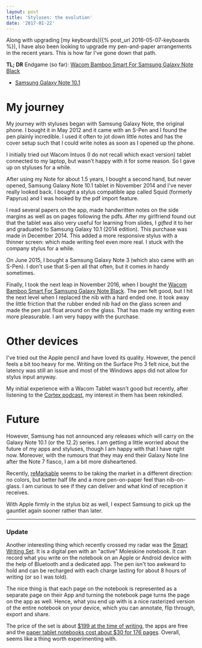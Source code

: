 ```yaml
---
layout: post
title: 'Styluses: the evolution'
date: '2017-01-22'
---
```


Along with upgrading [my keyboards]({% post_url 2016-05-07-keyboards %}), I have also been
looking to upgrade my pen-and-paper arrangements in the recent years. This is
how far I've gone down that path.

**TL; DR** Endgame (so far): [Wacom Bamboo Smart For Samsung Galaxy Note
Black](https://www.amazon.de/gp/product/B014KZ1Y6Y/ref=oh_aui_detailpage_o03_s00?ie=UTF8&psc=1)
+ [Samsung Galaxy Note 10.1](https://www.amazon.com/Samsung-Galaxy-Note-10-1-Black/dp/B00F3SOHNU/ref=dp_ob_title_ce)

# My journey

My journey with styluses began with Samsung Galaxy Note, the original phone. I bought it in May 2012 and it came with an S-Pen and I found the pen plainly incredible. I used it often to jot down little notes and has the cover setup such that I could write notes as soon as I opened up the phone.

I initially tried out Wacom Intuos (I do not recall which exact version) tablet connected to my laptop, but wasn't happy with it for some reason. So I gave up on styluses for a while.

After using my Note for about 1.5 years, I bought a second hand, but never opened, Samsung Galaxy Note 10.1 tablet in November 2014 and I've never really looked back. I bought a stylus compatible app called Squid (formerly Papyrus) and I was hooked by the pdf import feature.

I read several papers on the app, made handwritten notes on the side margins as well as on pages following the pdfs. After my girlfriend found out that the tablet was also very useful for learning from slides, I _gifted_ it to her and graduated to Samsung Galaxy 10.1 (2014 edition). This purchase was made in December 2014. This added a more responsive stylus with a thinner screen: which made writing feel even more real. I stuck with the company stylus for a while.

On June 2015, I bought a Samsung Galaxy Note 3 (which also came with an S-Pen). I don't use that S-pen all that often, but it comes in handy sometimes.

Finally, I took the next leap in November 2016, when I bought the [Wacom Bamboo Smart For Samsung Galaxy Note Black](https://www.amazon.de/gp/product/B014KZ1Y6Y/ref=oh_aui_detailpage_o03_s00?ie=UTF8&psc=1). The pen felt good, but I hit the next level when I replaced the nib with a hard ended one. It took away the little friction that the rubber ended nib had on the glass screen and made the pen just float around on the glass. That has made my writing even more pleasurable. I am very happy with the purchase.

# Other devices

I've tried out the Apple pencil and have loved its quality. However, the pencil feels a bit too heavy for me. Writing on the Surface Pro 3 felt nice, but the latency was still an issue and most of the Windows apps did not allow for stylus input anyway.

My initial experience with a Wacom Tablet wasn't good but recently, after listening to the [Cortex podcast](https://www.relay.fm/cortex), my interest in them has been rekindled.

# Future

However, Samsung has not announced any releases which will carry on the Galaxy Note 10.1 (or the 12.2) series. I am getting a little worried about the future of my apps and styluses, though I am happy with that I have right now. Moreover, with the rumours that they may end their Galaxy Note line after the Note 7 fiasco, I am a bit more disheartened.

Recently, [reMarkable](https://getremarkable.com/) seems to be taking the market in a different direction: no colors, but better half life and a more pen-on-paper feel than nib-on-glass. I am curious to see if they can deliver and what kind of reception it receives.

With Apple firmly in the stylus biz as well, I expect Samsung to pick up the gauntlet again sooner rather than later.

----

### Update

Another interesting thing which recently crossed my radar was the [Smart Writing Set](http://www.moleskine.com/en/news/smartwritingset). It is a digital pen with an "active" Moleskine notebook. It can record what you write on the notebook on an Apple or Android device with the help of Bluetooth and a dedicated app. The pen isn't too awkward to hold and can be recharged with each charge lasting for about 8 hours of writing (or so I was told).

The nice thing is that each page on the notebook is represented as a separate page on their App and turning the notebook page turns the page on the app as well. Hence, what you end up with is a nice rasterized version of the entire notebook on your device, which you can annotate, flip through, export and share. 

The price of the set is about [$199 at the time of writing](https://store.moleskine.com/usa/en-gb/moleskine-/smart-writing-set/smart-writing-set/p1014?ic=OlIz7g%3D%3D&vid=2772), the apps are free and the [paper tablet notebooks cost about $30 for 176 pages](https://store.moleskine.com/usa/en-gb/moleskine-/smart-writing-set/smart-writing-set/p1014?ic=OlIz7g%3D%3D&vid=2772). Overall, seems like a thing worth experimenting with.

